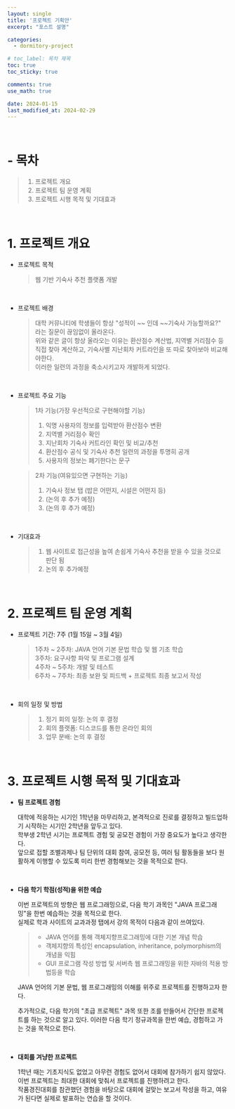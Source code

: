 ```yaml
---
layout: single
title: '프로젝트 기획안'
excerpt: "포스트 설명"

categories:
  - dormitory-project

# toc_label: 목차 제목
toc: true
toc_sticky: true

comments: true
use_math: true

date: 2024-01-15
last_modified_at: 2024-02-29 
---
```


<br>

# - 목차
> 1. 프로젝트 개요 
> 2. 프로젝트 팀 운영 계획
> 3. 프로젝트 시행 목적 및 기대효과

<br>

# 1. 프로젝트 개요

- 프로젝트 목적 
  >웹 기반 기숙사 추천 플랫폼 개발

<br>

- 프로젝트 배경   
  >대학 커뮤니티에 학생들이 항상 "성적이 ~~ 인데 ~~기숙사 가능할까요?" 라는 질문이 끊임없이 올라온다.  
  위와 같은 글이 항상 올라오는 이유는 환산점수 계산법, 지역별 거리점수 등 직접 찾아 계산하고, 기숙사별 지난회차 커트라인을 또 따로 찾아보아 비교해야한다.  
  이러한 일련의 과정을 축소시키고자 개발하게 되었다.  

<br>

- 프로젝트 주요 기능  
  > 1차 기능(가장 우선적으로 구현해야할 기능)
  > 1. 익명 사용자의 정보를 입력받아 환산점수 변환
  > 2. 지역별 거리점수 확인 
  > 3. 지난회차 기숙사 커트라인 확인 및 비교/추천
  > 4. 환산점수 공식 및 기숙사 추천 일련의 과정을 투명히 공개
  > 5. 사용자의 정보는 폐기한다는 문구

  > 2차 기능(여유있으면 구현하는 기능)  
  > 1. 기숙사 정보 탭 (밥은 어떤지, 시설은 어떤지 등)
  > 2. (논의 후 추가 예정)
  > 3. (논의 후 추가 예정)

<br>

- 기대효과
  > 1. 웹 사이트로 접근성을 높여 손쉽게 기숙사 추천을 받을 수 있을 것으로 판단 됨  
  > 2. 논의 후 추가예정

<br>

# 2. 프로젝트 팀 운영 계획

- 프로젝트 기간: 7주 (1월 15일 ~ 3월 4일)
  > 1주차 ~ 2주차: JAVA 언어 기본 문법 학습 및 웹 기초 학습  
  > 3주차: 요구사항 파악 및 프로그램 설계   
  > 4주차 ~ 5주차: 개발 및 테스트  
  > 6주차 ~ 7주차: 최종 보완 및 피드백 + 프로젝트 최종 보고서 작성   

<br>

- 회의 일정 및 방법
  > 1. 정기 회의 일정: 논의 후 결정  
  > 2. 회의 플랫폼: 디스코드를 통한 온라인 회의
  > 3. 업무 분배: 논의 후 결정

<br>

# 3. 프로젝트 시행 목적 및 기대효과

- **팀 프로젝트 경험**  

  대학에 적응하는 시기인 1학년을 마무리하고, 본격적으로 진로를 결정하고 빌드업하기 시작하는 시기인 2학년을 앞두고 있다.  
  학부생 2학년 시기는 프로젝트 경험 및 공모전 경험이 가장 중요도가 높다고 생각한다.   
  앞으로 접할 조별과제나 팀 단위의 대회 참여, 공모전 등, 여러 팀 활동들을 보다 원활하게 이행할 수 있도록 미리 한번 경험해보는 것을 목적으로 한다.

<br>

- **다음 학기 학점(성적)을 위한 예습**  

  이번 프로젝트의 방향은 웹 프로그래밍으로, 다음 학기 과목인 "JAVA 프로그래밍"을 한번 예습하는 것을 목적으로 한다.  
  실제로 학과 사이트의 교과과정 탭에서 강의 목적이 다음과 같이 쓰여있다. 

  > - JAVA 언어를 통해 객체지향프로그래밍에 대한 기본 개념 학습
  > - 객체지향의 특성인 encapsulation, inheritance, polymorphism의 개념을 익힘
  > - GUI 프로그램 작성 방법 및 서버측 웹 프로그래밍을 위한 자바의 적용 방법등을 학습  

  JAVA 언어의 기본 문법, 웹 프로그래밍의 이해를 위주로 프로젝트를 진행하고자 한다.  

  추가적으로, 다음 학기의 "초급 프로젝트" 과목 또한 조를 만들어서 간단한 프로젝트를 하는 것으로 알고 있다. 이러한 다음 학기 정규과목을 한번 예습, 경험하고 가는 것을 목적으로 한다.

<br>

- **대회를 겨냥한 프로젝트** 
  
  1학년 때는 기초지식도 없었고 아무런 경험도 없어서 대회에 참가하기 쉽지 않았다.  
  이번 프로젝트는 최대한 대회에 맞춰서 프로젝트를 진행하려고 한다.  
  작품경진대회를 참관했던 경험을 바탕으로 대회에 걸맞는 보고서 작성을 하고, 여유가 된다면 실제로 발표하는 연습을 할 것이다.  
  


  

